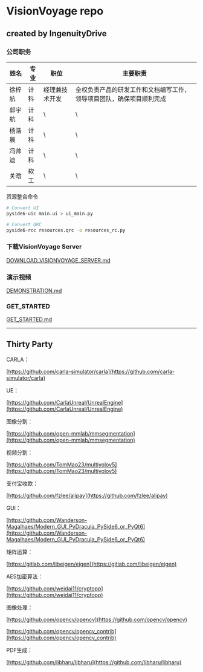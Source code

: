 # VisionVoyage repo

## created by IngenuityDrive

### 公司职务

| 姓名   | 专业 | 职位           | 主要职责                                                     |
| ------ | ---- | -------------- | ------------------------------------------------------------ |
| 徐梓航 | 计科 | 经理兼技术开发 | 全权负责产品的研发工作和文档编写工作，领导项目团队，确保项目顺利完成 |
| 郭宇航 | 计科 | \              | \                                                            |
| 杨浩晨 | 计科 | \              | \                                                            |
| 冯帅迪 | 计科 | \              | \                                                            |
| 关晗   | 软工 | \              | \                                                            |

资源整合命令

```bash
# Convert UI
pyside6-uic main.ui > ui_main.py

# Convert QRC
pyside6-rcc resources.qrc -o resources_rc.py
```

### 下载VisionVoyage Server

[DOWNLOAD_VISIONVOYAGE_SERVER.md](./docs/DOWNLOAD_VISIONVOYAGE_SERVER.md)

### 演示视频

[DEMONSTRATION.md](./docs/DEMONSTRATION.md)

### GET_STARTED

[GET_STARTED.md](./docs/GET_STARTED.md)

---

## Thirty Party

CARLA：

[https://github.com/carla-simulator/carla](https://github.com/carla-simulator/carla)

UE：

[https://github.com/CarlaUnreal/UnrealEngine](https://github.com/CarlaUnreal/UnrealEngine)

图像分割：

[https://github.com/open-mmlab/mmsegmentation](https://github.com/open-mmlab/mmsegmentation)

视频分割：

[https://github.com/TomMao23/multiyolov5](https://github.com/TomMao23/multiyolov5)

支付宝收款：

[https://github.com/fzlee/alipay](https://github.com/fzlee/alipay)

GUI：

[https://github.com/Wanderson-Magalhaes/Modern_GUI_PyDracula_PySide6_or_PyQt6](https://github.com/Wanderson-Magalhaes/Modern_GUI_PyDracula_PySide6_or_PyQt6)

矩阵运算：

[https://gitlab.com/libeigen/eigen](https://gitlab.com/libeigen/eigen)

AES加密算法：

[https://github.com/weidai11/cryptopp](https://github.com/weidai11/cryptopp)

图像处理：

[https://github.com/opencv/opencv](https://github.com/opencv/opencv)

[https://github.com/opencv/opencv_contrib](https://github.com/opencv/opencv_contrib)

PDF生成：

[https://github.com/libharu/libharu](https://github.com/libharu/libharu)
